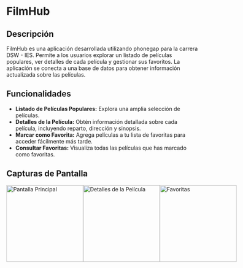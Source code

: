# FilmHub

## Descripción

FilmHub es una aplicación desarrollada utilizando phonegap para la carrera DSW - IES. Permite a los usuarios explorar un listado de películas populares, ver detalles de cada película y gestionar sus favoritos. La aplicación se conecta a una base de datos para obtener información actualizada sobre las películas.

## Funcionalidades

- **Listado de Películas Populares:** Explora una amplia selección de películas.
- **Detalles de la Película:** Obtén información detallada sobre cada película, incluyendo reparto, dirección y sinopsis.
- **Marcar como Favorita:** Agrega películas a tu lista de favoritas para acceder fácilmente más tarde.
- **Consultar Favoritas:** Visualiza todas las películas que has marcado como favoritas.

## Capturas de Pantalla

<div style="display: flex;">
<img src="https://i.ibb.co/V2qJb0V/Captura-de-pantalla-2024-10-06-172119.png" alt="Pantalla Principal" width="200"/>
<img src="https://i.ibb.co/ySBSXd3/Captura-de-pantalla-2024-10-06-172132.png" alt="Detalles de la Película" width="200"/>
<img src="https://i.ibb.co/Dk71W64/Captura-de-pantalla-2024-10-06-172107.png" alt="Favoritas" width="200"/>
</div>
